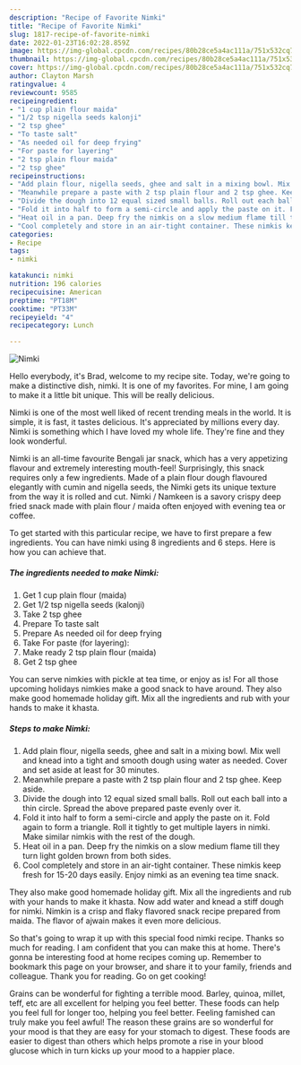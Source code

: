 ```yaml
---
description: "Recipe of Favorite Nimki"
title: "Recipe of Favorite Nimki"
slug: 1817-recipe-of-favorite-nimki
date: 2022-01-23T16:02:28.859Z
image: https://img-global.cpcdn.com/recipes/80b28ce5a4ac111a/751x532cq70/nimki-recipe-main-photo.jpg
thumbnail: https://img-global.cpcdn.com/recipes/80b28ce5a4ac111a/751x532cq70/nimki-recipe-main-photo.jpg
cover: https://img-global.cpcdn.com/recipes/80b28ce5a4ac111a/751x532cq70/nimki-recipe-main-photo.jpg
author: Clayton Marsh
ratingvalue: 4
reviewcount: 9585
recipeingredient:
- "1 cup plain flour maida"
- "1/2 tsp nigella seeds kalonji"
- "2 tsp ghee"
- "To taste salt"
- "As needed oil for deep frying"
- "For paste for layering"
- "2 tsp plain flour maida"
- "2 tsp ghee"
recipeinstructions:
- "Add plain flour, nigella seeds, ghee and salt in a mixing bowl. Mix well and knead into a tight and smooth dough using water as needed. Cover and set aside at least for 30 minutes."
- "Meanwhile prepare a paste with 2 tsp plain flour and 2 tsp ghee. Keep aside."
- "Divide the dough into 12 equal sized small balls. Roll out each ball into a thin circle. Spread the above prepared paste evenly over it."
- "Fold it into half to form a semi-circle and apply the paste on it. Fold again to form a triangle. Roll it tightly to get multiple layers in nimki. Make similar nimkis with the rest of the dough."
- "Heat oil in a pan. Deep fry the nimkis on a slow medium flame till they turn light golden brown from both sides."
- "Cool completely and store in an air-tight container. These nimkis keep fresh for 15-20 days easily. Enjoy nimki as an evening tea time snack."
categories:
- Recipe
tags:
- nimki

katakunci: nimki 
nutrition: 196 calories
recipecuisine: American
preptime: "PT18M"
cooktime: "PT33M"
recipeyield: "4"
recipecategory: Lunch

---
```



![Nimki](https://img-global.cpcdn.com/recipes/80b28ce5a4ac111a/751x532cq70/nimki-recipe-main-photo.jpg)

Hello everybody, it's Brad, welcome to my recipe site. Today, we're going to make a distinctive dish, nimki. It is one of my favorites. For mine, I am going to make it a little bit unique. This will be really delicious.

Nimki is one of the most well liked of recent trending meals in the world. It is simple, it is fast, it tastes delicious. It's appreciated by millions every day. Nimki is something which I have loved my whole life. They're fine and they look wonderful.

Nimki is an all-time favourite Bengali jar snack, which has a very appetizing flavour and extremely interesting mouth-feel! Surprisingly, this snack requires only a few ingredients. Made of a plain flour dough flavoured elegantly with cumin and nigella seeds, the Nimki gets its unique texture from the way it is rolled and cut. Nimki / Namkeen is a savory crispy deep fried snack made with plain flour / maida often enjoyed with evening tea or coffee.


To get started with this particular recipe, we have to first prepare a few ingredients. You can have nimki using 8 ingredients and 6 steps. Here is how you can achieve that.

<!--inarticleads1-->

##### The ingredients needed to make Nimki:

1. Get 1 cup plain flour (maida)
1. Get 1/2 tsp nigella seeds (kalonji)
1. Take 2 tsp ghee
1. Prepare To taste salt
1. Prepare As needed oil for deep frying
1. Take For paste (for layering):
1. Make ready 2 tsp plain flour (maida)
1. Get 2 tsp ghee


You can serve nimkies with pickle at tea time, or enjoy as is! For all those upcoming holidays nimkies make a good snack to have around. They also make good homemade holiday gift. Mix all the ingredients and rub with your hands to make it khasta. 

<!--inarticleads2-->

##### Steps to make Nimki:

1. Add plain flour, nigella seeds, ghee and salt in a mixing bowl. Mix well and knead into a tight and smooth dough using water as needed. Cover and set aside at least for 30 minutes.
1. Meanwhile prepare a paste with 2 tsp plain flour and 2 tsp ghee. Keep aside.
1. Divide the dough into 12 equal sized small balls. Roll out each ball into a thin circle. Spread the above prepared paste evenly over it.
1. Fold it into half to form a semi-circle and apply the paste on it. Fold again to form a triangle. Roll it tightly to get multiple layers in nimki. Make similar nimkis with the rest of the dough.
1. Heat oil in a pan. Deep fry the nimkis on a slow medium flame till they turn light golden brown from both sides.
1. Cool completely and store in an air-tight container. These nimkis keep fresh for 15-20 days easily. Enjoy nimki as an evening tea time snack.


They also make good homemade holiday gift. Mix all the ingredients and rub with your hands to make it khasta. Now add water and knead a stiff dough for nimki. Nimkin is a crisp and flaky flavored snack recipe prepared from maida. The flavor of ajwain makes it even more delicious. 

So that's going to wrap it up with this special food nimki recipe. Thanks so much for reading. I am confident that you can make this at home. There's gonna be interesting food at home recipes coming up. Remember to bookmark this page on your browser, and share it to your family, friends and colleague. Thank you for reading. Go on get cooking!

Grains can be wonderful for fighting a terrible mood. Barley, quinoa, millet, teff, etc are all excellent for helping you feel better. These foods can help you feel full for longer too, helping you feel better. Feeling famished can truly make you feel awful! The reason these grains are so wonderful for your mood is that they are easy for your stomach to digest. These foods are easier to digest than others which helps promote a rise in your blood glucose which in turn kicks up your mood to a happier place.
